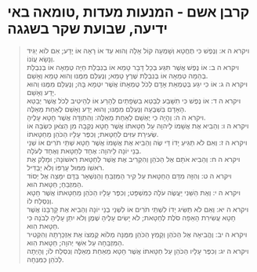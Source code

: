 # קרבן אשם - המנעות מעדות ,טומאה באי ידיעה, שבועת שקר בשגגה

> ויקרא ה א: וְנֶפֶשׁ כִּי תֶחֱטָא וְשָׁמְעָה קוֹל אָלָה וְהוּא עֵד אוֹ רָאָה אוֹ יָדָע; אִם לוֹא יַגִּיד וְנָשָׂא עֲוֹנוֹ.  
> ויקרא ה ב: אוֹ נֶפֶשׁ אֲשֶׁר תִּגַּע בְּכָל דָּבָר טָמֵא אוֹ בְנִבְלַת חַיָּה טְמֵאָה אוֹ בְּנִבְלַת בְּהֵמָה טְמֵאָה אוֹ בְּנִבְלַת שֶׁרֶץ טָמֵא; וְנֶעְלַם מִמֶּנּוּ וְהוּא טָמֵא וְאָשֵׁם.  
> ויקרא ה ג: אוֹ כִי יִגַּע בְּטֻמְאַת אָדָם לְכֹל טֻמְאָתוֹ אֲשֶׁר יִטְמָא בָּהּ; וְנֶעְלַם מִמֶּנּוּ וְהוּא יָדַע וְאָשֵׁם.  
> ויקרא ה ד: אוֹ נֶפֶשׁ כִּי תִשָּׁבַע לְבַטֵּא בִשְׂפָתַיִם לְהָרַע אוֹ לְהֵיטִיב לְכֹל אֲשֶׁר יְבַטֵּא הָאָדָם בִּשְׁבֻעָה וְנֶעְלַם מִמֶּנּוּ; וְהוּא יָדַע וְאָשֵׁם לְאַחַת מֵאֵלֶּה.  
> ויקרא ה ה: וְהָיָה כִי יֶאְשַׁם לְאַחַת מֵאֵלֶּה:  וְהִתְוַדָּה אֲשֶׁר חָטָא עָלֶיהָ.  
> ויקרא ה ו: וְהֵבִיא אֶת אֲשָׁמוֹ לַיהוָה עַל חַטָּאתוֹ אֲשֶׁר חָטָא נְקֵבָה מִן הַצֹּאן כִּשְׂבָּה אוֹ שְׂעִירַת עִזִּים לְחַטָּאת; וְכִפֶּר עָלָיו הַכֹּהֵן מֵחַטָּאתוֹ.  
> ויקרא ה ז: וְאִם לֹא תַגִּיעַ יָדוֹ דֵּי שֶׂה וְהֵבִיא אֶת אֲשָׁמוֹ אֲשֶׁר חָטָא שְׁתֵּי תֹרִים אוֹ שְׁנֵי בְנֵי יוֹנָה לַיהוָה:  אֶחָד לְחַטָּאת וְאֶחָד לְעֹלָה.  
> ויקרא ה ח: וְהֵבִיא אֹתָם אֶל הַכֹּהֵן וְהִקְרִיב אֶת אֲשֶׁר לַחַטָּאת רִאשׁוֹנָה; וּמָלַק אֶת רֹאשׁוֹ מִמּוּל עָרְפּוֹ וְלֹא יַבְדִּיל.  
> ויקרא ה ט: וְהִזָּה מִדַּם הַחַטָּאת עַל קִיר הַמִּזְבֵּחַ וְהַנִּשְׁאָר בַּדָּם יִמָּצֵה אֶל יְסוֹד הַמִּזְבֵּחַ; חַטָּאת הוּא.  
> ויקרא ה י: וְאֶת הַשֵּׁנִי יַעֲשֶׂה עֹלָה כַּמִּשְׁפָּט; וְכִפֶּר עָלָיו הַכֹּהֵן מֵחַטָּאתוֹ אֲשֶׁר חָטָא וְנִסְלַח לוֹ.  
> ויקרא ה יא: וְאִם לֹא תַשִּׂיג יָדוֹ לִשְׁתֵּי תֹרִים אוֹ לִשְׁנֵי בְנֵי יוֹנָה וְהֵבִיא אֶת קָרְבָּנוֹ אֲשֶׁר חָטָא עֲשִׂירִת הָאֵפָה סֹלֶת לְחַטָּאת; לֹא יָשִׂים עָלֶיהָ שֶׁמֶן וְלֹא יִתֵּן עָלֶיהָ לְבֹנָה כִּי חַטָּאת הִוא.  
> ויקרא ה יב: וֶהֱבִיאָהּ אֶל הַכֹּהֵן וְקָמַץ הַכֹּהֵן מִמֶּנָּה מְלוֹא קֻמְצוֹ אֶת אַזְכָּרָתָהּ וְהִקְטִיר הַמִּזְבֵּחָה עַל אִשֵּׁי יְהוָה; חַטָּאת הִוא.  
> ויקרא ה יג: וְכִפֶּר עָלָיו הַכֹּהֵן עַל חַטָּאתוֹ אֲשֶׁר חָטָא מֵאַחַת מֵאֵלֶּה וְנִסְלַח לוֹ; וְהָיְתָה לַכֹּהֵן כַּמִּנְחָה.   
 

